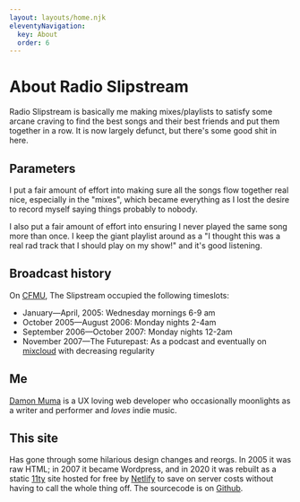```yaml
---
layout: layouts/home.njk
eleventyNavigation:
  key: About
  order: 6
---
```


# About Radio Slipstream

Radio Slipstream is basically me making mixes/playlists to satisfy some arcane craving to find the best songs and their best friends and put them together in a row. It is now largely defunct, but there's some good shit in here.

## Parameters

I put a fair amount of effort into making sure all the songs flow together real nice, especially in the "mixes", which became everything as I lost the desire to record myself saying things probably to nobody.

I also put a fair amount of effort into ensuring I never played the same song more than once. I keep the giant playlist around as a "I thought this was a real rad track that I should play on my show!" and it's good listening.

## Broadcast history

On [CFMU](https://cfmu.ca/), The Slipstream occupied the following timeslots:

 - January—April, 2005: Wednesday mornings 6-9 am
 - October 2005—August 2006: Monday nights 2-4am
 - September 2006—October 2007: Monday nights 12-2am
 - November 2007—The Futurepast: As a podcast and eventually on [mixcloud](https://www.mixcloud.com/radioslipstream/) with decreasing regularity

## Me

[Damon Muma](https://twitter.com/thedamon) is a UX loving web developer who occasionally moonlights as a writer and performer and _loves_ indie music.

## This site

Has gone through some hilarious design changes and reorgs. In 2005 it was raw HTML; in 2007 it became Wordpress, and in 2020 it was rebuilt as a static [11ty](https://www.11ty.dev/) site hosted for free by [Netlify](https://www.netlify.com/) to save on server costs without having to call the whole thing off. The sourcecode is on [Github](https://github.com/thedamon/radioslipstream).
